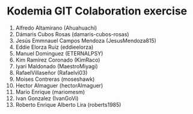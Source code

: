 # Kodemia GIT Colaboration exercise

1. Alfredo Altamirano (Ahuahuachi)
2. Dámaris Cubos Rosas (damaris-cubos-rosas)
3. Jesús Emmnauel Campos Mendoza (JesusMendoza815)
4. Eddie Elorza Ruiz (eddieelorza)
5. Manuel Dominguez (ETERNALPSY)
6. Kim Ramírez Coronado (KimRaco)
7. Iyari Maldonado (MaestroMiyagi)
8. RafaelVillaseñor (Rafaelvi03)
9. Moises Contreras (moseshawk)
10. Hector Almaguer (hectorAlmaguer)
11. Mario Enrique (mariomesm)
12. Ivan Gonzalez (IvanGoVi)
13. Roberto Enrique Alberto Lira (roberts1985)
